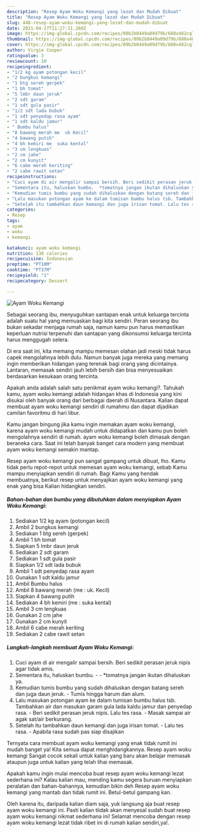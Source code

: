 ```yaml
---
description: "Resep Ayam Woku Kemangi yang lezat dan Mudah Dibuat"
title: "Resep Ayam Woku Kemangi yang lezat dan Mudah Dibuat"
slug: 448-resep-ayam-woku-kemangi-yang-lezat-dan-mudah-dibuat
date: 2021-04-27T11:27:11.260Z
image: https://img-global.cpcdn.com/recipes/09b2b8449a09d79b/680x482cq70/ayam-woku-kemangi-foto-resep-utama.jpg
thumbnail: https://img-global.cpcdn.com/recipes/09b2b8449a09d79b/680x482cq70/ayam-woku-kemangi-foto-resep-utama.jpg
cover: https://img-global.cpcdn.com/recipes/09b2b8449a09d79b/680x482cq70/ayam-woku-kemangi-foto-resep-utama.jpg
author: Virgie Cooper
ratingvalue: 3
reviewcount: 10
recipeingredient:
- "1/2 kg ayam potongan kecil"
- "2 bungkus kemangi"
- "1 btg sereh gerpek"
- "1 bh tomat"
- "5 lmbr daun jeruk"
- "2 sdt garam"
- "1 sdt gula pasir"
- "1/2 sdt lada bubuk"
- "1 sdt penyedap rasa ayam"
- "1 sdt kaldu jamur"
- " Bumbu halus"
- "8 bawang merah me  uk Kecil"
- "4 bawang putih"
- "4 bh kemiri me  suka kental"
- "3 cm lengkuas"
- "2 cm jahe"
- "2 cm kunyit"
- "6 cabe merah keriting"
- "2 cabe rawit setan"
recipeinstructions:
- "Cuci ayam di air mengalir sampai bersih. Beri sedikit perasan jeruk nipis agar tidak amis."
- "Sementara itu, haluskan bumbu.  *tomatnya jangan ikutan dihaluskan ya."
- "Kemudian tumis bumbu yang sudah dihaluskan dengan batang sereh dan juga daun jeruk. Tumis hingga harum dan alum."
- "Lalu masukan potongan ayam ke dalam tumisan bumbu halus tsb. Tambahkan air dan masukan garam gula lada kaldu jamur dan penyedap rasa. Beri sedikit perasan jeruk nipis. Lalu tes rasa. Masak sampai air agak sat/air berkurang."
- "Setelah itu tambahkan daun kemangi dan juga irisan tomat. Lalu tes rasa. Apabila rasa sudah pas siap disajikan"
categories:
- Resep
tags:
- ayam
- woku
- kemangi

katakunci: ayam woku kemangi 
nutrition: 130 calories
recipecuisine: Indonesian
preptime: "PT10M"
cooktime: "PT37M"
recipeyield: "1"
recipecategory: Dessert

---
```



![Ayam Woku Kemangi](https://img-global.cpcdn.com/recipes/09b2b8449a09d79b/680x482cq70/ayam-woku-kemangi-foto-resep-utama.jpg)

Sebagai seorang ibu, menyuguhkan santapan enak untuk keluarga tercinta adalah suatu hal yang memuaskan bagi kita sendiri. Peran seorang ibu bukan sekadar menjaga rumah saja, namun kamu pun harus memastikan keperluan nutrisi terpenuhi dan santapan yang dikonsumsi keluarga tercinta harus menggugah selera.

Di era  saat ini, kita memang mampu memesan olahan jadi meski tidak harus capek mengolahnya lebih dulu. Namun banyak juga mereka yang memang ingin memberikan hidangan yang terenak bagi orang yang dicintainya. Lantaran, memasak sendiri jauh lebih bersih dan bisa menyesuaikan berdasarkan kesukaan orang tercinta. 



Apakah anda adalah salah satu penikmat ayam woku kemangi?. Tahukah kamu, ayam woku kemangi adalah hidangan khas di Indonesia yang kini disukai oleh banyak orang dari berbagai daerah di Nusantara. Kalian dapat membuat ayam woku kemangi sendiri di rumahmu dan dapat dijadikan camilan favoritmu di hari libur.

Kamu jangan bingung jika kamu ingin memakan ayam woku kemangi, karena ayam woku kemangi mudah untuk didapatkan dan kamu pun boleh mengolahnya sendiri di rumah. ayam woku kemangi boleh dimasak dengan beraneka cara. Saat ini telah banyak banget cara modern yang membuat ayam woku kemangi semakin mantap.

Resep ayam woku kemangi pun sangat gampang untuk dibuat, lho. Kamu tidak perlu repot-repot untuk memesan ayam woku kemangi, sebab Kamu mampu menyiapkan sendiri di rumah. Bagi Kamu yang hendak membuatnya, berikut resep untuk menyajikan ayam woku kemangi yang enak yang bisa Kalian hidangkan sendiri.

<!--inarticleads1-->

##### Bahan-bahan dan bumbu yang dibutuhkan dalam menyiapkan Ayam Woku Kemangi:

1. Sediakan 1/2 kg ayam (potongan kecil)
1. Ambil 2 bungkus kemangi
1. Sediakan 1 btg sereh (gerpek)
1. Ambil 1 bh tomat
1. Siapkan 5 lmbr daun jeruk
1. Sediakan 2 sdt garam
1. Sediakan 1 sdt gula pasir
1. Siapkan 1/2 sdt lada bubuk
1. Ambil 1 sdt penyedap rasa ayam
1. Gunakan 1 sdt kaldu jamur
1. Ambil  Bumbu halus
1. Ambil 8 bawang merah (me : uk. Kecil)
1. Siapkan 4 bawang putih
1. Sediakan 4 bh kemiri (me : suka kental)
1. Ambil 3 cm lengkuas
1. Gunakan 2 cm jahe
1. Gunakan 2 cm kunyit
1. Ambil 6 cabe merah keriting
1. Sediakan 2 cabe rawit setan




<!--inarticleads2-->

##### Langkah-langkah membuat Ayam Woku Kemangi:

1. Cuci ayam di air mengalir sampai bersih. Beri sedikit perasan jeruk nipis agar tidak amis.
1. Sementara itu, haluskan bumbu. -  - *tomatnya jangan ikutan dihaluskan ya.
1. Kemudian tumis bumbu yang sudah dihaluskan dengan batang sereh dan juga daun jeruk. - Tumis hingga harum dan alum.
1. Lalu masukan potongan ayam ke dalam tumisan bumbu halus tsb. Tambahkan air dan masukan garam gula lada kaldu jamur dan penyedap rasa. - Beri sedikit perasan jeruk nipis. Lalu tes rasa. - Masak sampai air agak sat/air berkurang.
1. Setelah itu tambahkan daun kemangi dan juga irisan tomat. - Lalu tes rasa. - Apabila rasa sudah pas siap disajikan




Ternyata cara membuat ayam woku kemangi yang enak tidak rumit ini mudah banget ya! Kita semua dapat menghidangkannya. Resep ayam woku kemangi Sangat cocok sekali untuk kalian yang baru akan belajar memasak ataupun juga untuk kalian yang telah lihai memasak.

Apakah kamu ingin mulai mencoba buat resep ayam woku kemangi lezat sederhana ini? Kalau kalian mau, mending kamu segera buruan menyiapkan peralatan dan bahan-bahannya, kemudian bikin deh Resep ayam woku kemangi yang mantab dan tidak rumit ini. Betul-betul gampang kan. 

Oleh karena itu, daripada kalian diam saja, yuk langsung aja buat resep ayam woku kemangi ini. Pasti kalian tiidak akan menyesal sudah buat resep ayam woku kemangi nikmat sederhana ini! Selamat mencoba dengan resep ayam woku kemangi lezat tidak ribet ini di rumah kalian sendiri,ya!.

